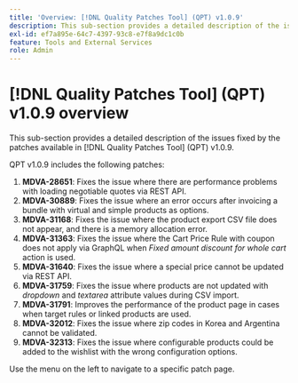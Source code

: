 ```yaml
---
title: 'Overview: [!DNL Quality Patches Tool] (QPT) v1.0.9'
description: This sub-section provides a detailed description of the issues fixed by the patches available in [!DNL Quality Patches Tool] (QPT) v1.0.9.
exl-id: ef7a895e-64c7-4397-93c8-e7f8a9dc1c0b
feature: Tools and External Services
role: Admin
---
```

# [!DNL Quality Patches Tool] (QPT) v1.0.9 overview

This sub-section provides a detailed description of the issues fixed by the patches available in [!DNL Quality Patches Tool] (QPT) v1.0.9.

QPT v1.0.9 includes the following patches:

1. **MDVA-28651**: Fixes the issue where there are performance problems with loading negotiable quotes via REST API.
1. **MDVA-30889**: Fixes the issue where an error occurs after invoicing a bundle with virtual and simple products as options.
1. **MDVA-31168**: Fixes the issue where the product export CSV file does not appear, and there is a memory allocation error.
1. **MDVA-31363**: Fixes the issue where the Cart Price Rule with coupon does not apply via GraphQL when *Fixed amount discount for whole cart* action is used.
1. **MDVA-31640**: Fixes the issue where a special price cannot be updated via REST API.
1. **MDVA-31759**: Fixes the issue where products are not updated with *dropdown* and *textarea* attribute values during CSV import.
1. **MDVA-31791**: Improves the performance of the product page in cases when target rules or linked products are used.
1. **MDVA-32012**: Fixes the issue where zip codes in Korea and Argentina cannot be validated.
1. **MDVA-32313**: Fixes the issue where configurable products could be added to the wishlist with the wrong configuration options.

Use the menu on the left to navigate to a specific patch page.
